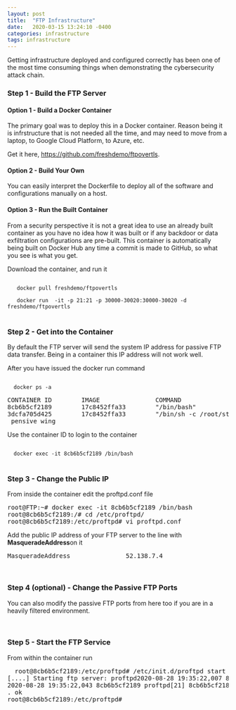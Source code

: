 ```yaml
---
layout: post
title:  "FTP Infrastructure"
date:   2020-03-15 13:24:10 -0400
categories: infrastructure 
tags: infrastructure
---
```

<p>
Getting infrastructure deployed and configured correctly has been one of the most time consuming things when demonstrating the cybersecurity attack chain.
</p>


<h3>Step 1 - Build the FTP Server</h3>


<h4>Option 1 - Build a Docker Container</h4>

<p>
The primary goal was to deploy this in a Docker container. Reason being it is infrstructure that is not needed all the time, and may need to move from a laptop, to Google Cloud Platform, to Azure, etc.
</p>

<p>
Get it here, <a href="https://github.com/freshdemo/ftpovertls" target="_blank">https://github.com/freshdemo/ftpovertls</a>.
</p>

<h4>Option 2 - Build Your Own</h4>

<p>
You can easily interpret the Dockerfile to deploy all of the software and configurations manually on a host.
</p>

<h4>Option 3 - Run the Built Container</h4>

<p>
From a security perspective it is not a great idea to use an already built container as you have no idea how it was built or if any backdoor or data exfiltration configurations are pre-built. This container is automatically being built on Docker Hub any time a commit is made to GitHub, so what you see is what you get.
</p>

<p>
Download the container, and run it
</p>
<code>
   docker pull freshdemo/ftpovertls<br>
   docker run  -it -p 21:21 -p 30000-30020:30000-30020 -d freshdemo/ftpovertls
</code>
<br>

<h3>Step 2 - Get into the Container</h3>

<p>
By default the FTP server will send the system IP address for passive FTP data transfer. Being in a container this IP address will not work well.
</p>

<p>
After you have issued the docker run command
</p>
<code>
  docker ps -a
</code>
<pre>
CONTAINER ID        IMAGE               COMMAND                  CREATED             STATUS                    PORTS               NAMES
8cb6b5cf2189        17c8452ffa33        "/bin/bash"              3 weeks ago         Exited (0) 37 hours ago                       optimistic_brattain
3dcfa705d425        17c8452ffa33        "/bin/sh -c /root/st…"   3 weeks ago         Exited (0) 3 weeks ago
 pensive_wing
</pre>


<p>
Use the container ID to login to the container
</p>
<code>
  docker exec -it 8cb6b5cf2189 /bin/bash
</code>
<br>

<h3>Step 3 - Change the Public IP</h3>


<p>
From inside the container edit the proftpd.conf file
</p>
<pre>
root@FTP:~# docker exec -it 8cb6b5cf2189 /bin/bash
root@8cb6b5cf2189:/# cd /etc/proftpd/
root@8cb6b5cf2189:/etc/proftpd# vi proftpd.conf
</pre>

<p>
Add the public IP address of your FTP server to the line with <b>MasqueradeAddress</b>on it
</p>

<pre>
MasqueradeAddress               52.138.7.4
</pre>
<br>

<h3>Step 4 (optional) - Change the Passive FTP Ports</h3>


<p>
You can also modify the passive FTP ports from here too if you are in a heavily filtered environment.
</p>
<br>

<h3>Step 5 - Start the FTP Service</h3>

<p>
From within the container run
</p>

<pre>
  root@8cb6b5cf2189:/etc/proftpd# /etc/init.d/proftpd start
[....] Starting ftp server: proftpd2020-08-28 19:35:22,007 8cb6b5cf2189 proftpd[21]: processing configuration directory '/etc/proftpd/conf.d/'
2020-08-28 19:35:22,043 8cb6b5cf2189 proftpd[21] 8cb6b5cf2189: 172.17.0.2:21 masquerading as 52.138.7.4
. ok 
root@8cb6b5cf2189:/etc/proftpd#
</pre>


<!-- Cloudflare Web Analytics --><script defer src='https://static.cloudflareinsights.com/beacon.min.js' data-cf-beacon='{"token": "3ff248322f9d497f8802ebf7d47130c1"}'></script><!-- End Cloudflare Web Analytics -->
